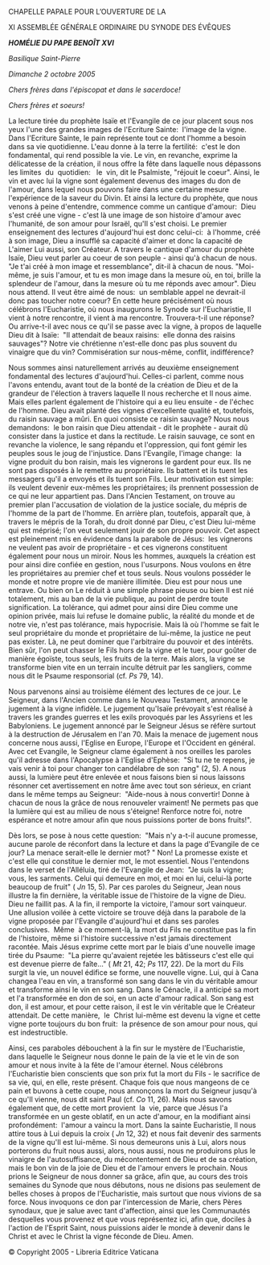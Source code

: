 CHAPELLE PAPALE POUR L’OUVERTURE DE LA

XI ASSEMBLÉE GÉNÉRALE ORDINAIRE DU SYNODE DES ÉVÊQUES

***HOMÉLIE DU PAPE BENOÎT XVI***

*Basilique Saint-Pierre*

*Dimanche 2 octobre 2005*

*Chers frères dans l'épiscopat et dans le sacerdoce!*

*Chers frères et soeurs!*

La lecture tirée du prophète Isaïe et l'Evangile de ce jour placent sous nos yeux l'une des grandes images de l'Ecriture Sainte:  l'image de la vigne. Dans l'Ecriture Sainte, le pain représente tout ce dont l'homme a besoin dans sa vie quotidienne. L'eau donne à la terre la fertilité:  c'est le don fondamental, qui rend possible la vie. Le vin, en revanche, exprime la délicatesse de la création, il nous offre la fête dans laquelle nous dépassons les limites  du  quotidien:   le  vin, dit le Psalmiste, "réjouit le coeur". Ainsi, le vin et avec lui la vigne sont également devenus des images du don de l'amour, dans lequel nous pouvons faire dans une certaine mesure l'expérience de la saveur du Divin. Et ainsi la lecture du prophète, que nous venons à peine d'entendre, commence comme un cantique d'amour:  Dieu s'est créé une vigne - c'est là une image de son histoire d'amour avec l'humanité, de son amour pour Israël, qu'Il s'est choisi. Le premier enseignement des lectures d'aujourd'hui est donc celui-ci:  à l'homme, créé à son image, Dieu a insufflé sa capacité d'aimer et donc la capacité de L'aimer Lui aussi, son Créateur. A travers le cantique d'amour du prophète Isaïe, Dieu veut parler au coeur de son peuple - ainsi qu'à chacun de nous. "Je t'ai créé à mon image et ressemblance", dit-il à chacun de nous. "Moi-même, je suis l'amour, et tu es mon image dans la mesure où, en toi, brille la splendeur de l'amour, dans la mesure où tu me réponds avec amour". Dieu nous attend. Il veut être aimé de nous:  un semblable appel ne devrait-il donc pas toucher notre coeur? En cette heure précisément où nous célébrons l'Eucharistie, où nous inaugurons le Synode sur l'Eucharistie, Il vient à notre rencontre, il vient à ma rencontre. Trouvera-t-il une réponse? Ou arrive-t-il avec nous ce qu'il se passe avec la vigne, à propos de laquelle Dieu dit à Isaïe:  "Il attendait de beaux raisins:  elle donna des raisins sauvages"? Notre vie chrétienne n'est-elle donc pas plus souvent du vinaigre que du vin? Commisération sur nous-même, conflit, indifférence?

Nous sommes ainsi naturellement arrivés au deuxième enseignement fondamental des lectures d'aujourd'hui. Celles-ci parlent, comme nous l'avons entendu, avant tout de la bonté de la création de Dieu et de la grandeur de l'élection à travers laquelle Il nous recherche et Il nous aime. Mais elles parlent également de l'histoire qui a eu lieu ensuite - de l'échec de l'homme. Dieu avait planté des vignes d'excellente qualité et, toutefois, du raisin sauvage a mûri. En quoi consiste ce raisin sauvage? Nous nous demandons:  le bon raisin que Dieu attendait - dit le prophète - aurait dû consister dans la justice et dans la rectitude. Le raisin sauvage, ce sont en revanche la violence, le sang répandu et l'oppression, qui font gémir les peuples sous le joug de l'injustice. Dans l'Evangile, l'image change:  la vigne produit du bon raisin, mais les vignerons le gardent pour eux. Ils ne sont pas disposés à le remettre au propriétaire. Ils battent et ils tuent les messagers qu'il a envoyés et ils tuent son Fils. Leur motivation est simple:  ils veulent devenir eux-mêmes les propriétaires; ils prennent possession de ce qui ne leur appartient pas. Dans l'Ancien Testament, on trouve au premier plan l'accusation de violation de la justice sociale, du mépris de l'homme de la part de l'homme. En arrière plan, toutefois, apparaît que, à travers le mépris de la Torah, du droit donné par Dieu, c'est Dieu lui-même qui est méprisé; l'on veut seulement jouir de son propre pouvoir. Cet aspect est pleinement mis en évidence dans la parabole de Jésus:  les vignerons ne veulent pas avoir de propriétaire - et ces vignerons constituent également pour nous un miroir. Nous les hommes, auxquels la création est pour ainsi dire confiée en gestion, nous l'usurpons. Nous voulons en être les propriétaires au premier chef et tous seuls. Nous voulons posséder le monde et notre propre vie de manière illimitée. Dieu est pour nous une entrave. Ou bien on Le réduit à une simple phrase pieuse ou bien Il est nié totalement, mis au ban de la vie publique, au point de perdre toute signification. La tolérance, qui admet pour ainsi dire Dieu comme une opinion privée, mais lui refuse le domaine public, la réalité du monde et de notre vie, n'est pas tolérance, mais hypocrisie. Mais là où l'homme se fait le seul propriétaire du monde et propriétaire de lui-même, la justice ne peut pas exister. Là, ne peut dominer que l'arbitraire du pouvoir et des intérêts. Bien sûr, l'on peut chasser le Fils hors de la vigne et le tuer, pour goûter de manière égoïste, tous seuls, les fruits de la terre. Mais alors, la vigne se transforme bien vite en un terrain inculte détruit par les sangliers, comme nous dit le Psaume responsorial (cf. *Ps* 79, 14).

Nous parvenons ainsi au troisième élément des lectures de ce jour. Le Seigneur, dans l'Ancien comme dans le Nouveau Testament, annonce le jugement à la vigne infidèle. Le jugement qu'Isaïe prévoyait s'est réalisé à travers les grandes guerres et les exils provoqués par les Assyriens et les Babyloniens. Le jugement annoncé par le Seigneur Jésus se réfère surtout à la destruction de Jérusalem en l'an 70. Mais la menace de jugement nous concerne nous aussi, l'Eglise en Europe, l'Europe et l'Occident en général. Avec cet Evangile, le Seigneur clame également à nos oreilles les paroles qu'il adresse dans l'Apocalypse à l'Eglise d'Ephèse:  "Si tu ne te repens, je vais venir à toi pour changer ton candélabre de son rang" (2, 5). A nous aussi, la lumière peut être enlevée et nous faisons bien si nous laissons résonner cet avertissement en notre âme avec tout son sérieux, en criant dans le même temps au Seigneur:  "Aide-nous à nous convertir! Donne à chacun de nous la grâce de nous renouveler vraiment! Ne permets pas que la lumière qui est au milieu de nous s'éteigne! Renforce notre foi, notre espérance et notre amour afin que nous puissions porter de bons fruits!".

Dès lors, se pose à nous cette question:  "Mais n'y a-t-il aucune promesse, aucune parole de réconfort dans la lecture et dans la page d'Evangile de ce jour? La menace serait-elle le dernier mot? " Non! La promesse existe et c'est elle qui constitue le dernier mot, le mot essentiel. Nous l'entendons dans le verset de l'Alléluia, tiré de l'Evangile de Jean:  "Je suis la vigne; vous, les sarments. Celui qui demeure en moi, et moi en lui, celui-là porte beaucoup de fruit" ( *Jn* 15, 5). Par ces paroles du Seigneur, Jean nous illustre la fin dernière, la véritable issue de l'histoire de la vigne de Dieu. Dieu ne faillit pas. A la fin, il remporte la victoire, l'amour sort vainqueur. Une allusion voilée à cette victoire se trouve déjà dans la parabole de la vigne proposée par l'Evangile d'aujourd'hui et dans ses paroles conclusives.  Même  à ce moment-là, la mort du Fils ne constitue pas la fin de l'histoire, même si l'histoire successive n'est jamais directement racontée. Mais Jésus exprime cette mort par le biais d'une nouvelle image tirée du Psaume:  "La pierre qu'avaient rejetée les bâtisseurs c'est elle qui est devenue pierre de faîte..." ( *Mt* 21, 42; *Ps* 117, 22). De la mort du Fils surgit la vie, un nouvel édifice se forme, une nouvelle vigne. Lui, qui à Cana changea l'eau en vin, a transformé son sang dans le vin du véritable amour et transforme ainsi le vin en son sang. Dans le Cénacle, il a anticipé sa mort et l'a transformée en don de soi, en un acte d'amour radical. Son sang est don, il est amour, et pour cette raison, il est le vin véritable que le Créateur attendait. De cette manière,  le  Christ lui-même est devenu la vigne et cette vigne porte toujours du bon fruit:  la présence de son amour pour nous, qui est indestructible.

Ainsi, ces paraboles débouchent à la fin sur le mystère de l'Eucharistie, dans laquelle le Seigneur nous donne le pain de la vie et le vin de son amour et nous invite à la fête de l'amour éternel. Nous célébrons l'Eucharistie bien conscients que son prix fut la mort du Fils - le sacrifice de sa vie, qui, en elle, reste présent. Chaque fois que nous mangeons de ce pain et buvons à cette coupe, nous annonçons la mort du Seigneur jusqu'à ce qu'Il vienne, nous dit saint Paul (cf. *Co* 11, 26). Mais nous savons également que, de cette mort provient  la  vie, parce que Jésus l'a transformée en un geste oblatif, en un acte d'amour, en la modifiant ainsi profondément:  l'amour a vaincu la mort. Dans la sainte Eucharistie, Il nous attire tous à Lui depuis la croix ( *Jn* 12, 32) et nous fait devenir des sarments de la vigne qu'Il est lui-même. Si nous demeurons unis à Lui, alors nous porterons du fruit nous aussi, alors, nous aussi, nous ne produirons plus le vinaigre de l'autosuffisance, du mécontentement de Dieu et de sa création, mais le bon vin de la joie de Dieu et de l'amour envers le prochain. Nous prions le Seigneur de nous donner sa grâce, afin que, au cours des trois semaines du Synode que nous débutons, nous ne disions pas seulement de belles choses à propos de l'Eucharistie, mais surtout que nous vivions de sa force. Nous invoquons ce don par l'intercession de Marie, chers Pères synodaux, que je salue avec tant d'affection, ainsi que les Communautés desquelles vous provenez et que vous représentez ici, afin que, dociles à l'action de l'Esprit Saint, nous puissions aider le monde à devenir dans le Christ et avec le Christ la vigne féconde de Dieu. Amen.

© Copyright 2005 - Libreria Editrice Vaticana